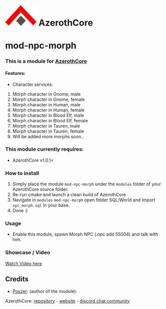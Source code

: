 # ![logo](https://raw.githubusercontent.com/azerothcore/azerothcore.github.io/master/images/logo-github.png) AzerothCore
# mod-npc-morph
### This is a module for [AzerothCore](http://www.azerothcore.org)

#### Features:
- Character services:
1. Morph character in Gnome, male
2. Morph character in Gnome, female
3. Morph character in Human, male
4. Morph character in Human, female
5. Morph character in Blood Elf, male
6. Morph character in Blood Elf, female
7. Morph character in Tauren, male
8. Morph character in Tauren, female
9. Will be added more morphs soon..


### This module currently requires:
- AzerothCore v1.0.1+

### How to install
1. Simply place the module `mod-npc-morph` under the `modules` folder of your AzerothCore source folder.
2. Re-run cmake and launch a clean build of AzerothCore
3. Navigate in `modules` `mod-npc-morph` open folder SQL/World and import `npc_morph.sql` in your base.
4. Done :)

### Usage
- Enable this module, spawn Morph NPC (.npc add 55004) and talk with him.

### Showcase / Video 
[Watch Video here](https://youtu.be/7UPJatFJN-8)


## Credits
* [Poszer](https://github.com/Poszer): (author of the module): 

AzerothCore: [repository](https://github.com/azerothcore) - [website](http://azerothcore.org/) - [discord chat community](https://discord.gg/PaqQRkd)
